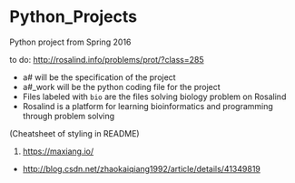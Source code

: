 # Python_Projects
Python project from Spring 2016

to do:
http://rosalind.info/problems/prot/?class=285

* a# will be the specification of the project
* a#_work will be the python coding file for the project
* Files labeled with `bio` are the files solving biology problem on Rosalind
* Rosalind is a platform for learning bioinformatics and programming through problem solving

> 
 (Cheatsheet of styling in README)
 1.  https://maxiang.io/
 * http://blog.csdn.net/zhaokaiqiang1992/article/details/41349819
